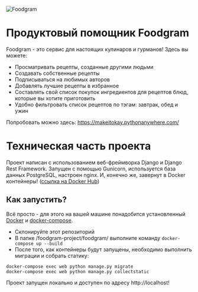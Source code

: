 ![Foodgram](https://github.com/makeitokay/foodgram-project/workflows/Foodgram%20Main%20Workflow/badge.svg)

# Продуктовый помощник Foodgram

Foodgram - это сервис для настоящих кулинаров и гурманов! Здесь вы можете:
- Просматривать рецепты, созданные другими людьми
- Создавать собственные рецепты
- Подписываться на любимых авторов
- Добавлять лучшие рецепты в избранное
- Составлять свой список покупок ингредиентов для рецептов блюд, которые вы хотите приготовить
- Удобно фильтровать список рецептов по тэгам: завтрак, обед и ужин

Попробовать можно здесь: https://makeitokay.pythonanywhere.com/

# Техническая часть проекта

Проект написан с использованием веб-фреймворка Django и Django Rest Framework.
Запущен с помощью Gunicorn, используется база данных PostgreSQL, настроен nginx.
И, конечно же, завернут в Docker контейнеры! ([ссылка на Docker Hub](https://hub.docker.com/r/makeitokay/foodgram))

## Как запустить?

Всё просто - для этого на вашей машине понадобится установленный [Docker](https://docs.docker.com/engine/install/) и [docker-compose](https://docs.docker.com/compose/install/).
- Склонируйте этот репозиторий
- В папке /foodgram-project/foodgram/ выполните команду ```docker-compose up --build```
- После того, как контейнеры будут запущены, необходимо выполнить миграции и собрать статику:
```
docker-compose exec web python manage.py migrate
docker-compose exec web python manage.py collectstatic
```
Проект запущен локально и доступен по адресу http://localhost!
